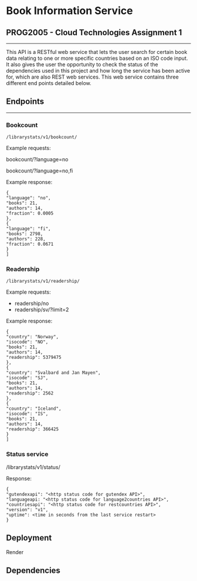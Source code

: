# Book Information Service

## PROG2005 - Cloud Technologies Assignment 1
___
This API is a RESTful web service that lets the user search for certain 
book data relating to one or more specific countries based on an ISO code 
input. It also gives the user the opportunity to check the status of the 
dependencies used in this project and how long the service has been active for, 
which are also REST web services. 
This web service contains three different end points detailed below.

## Endpoints
___
### Bookcount
```/librarystats/v1/bookcount/```

Example requests:

bookcount/?language=no

bookcount/?language=no,fi

Example response:


```[
{
"language": "no",
"books": 21,
"authors": 14,
"fraction": 0.0005
},
{
"language": "fi",
"books": 2798,
"authors": 228,
"fraction": 0.0671
}
]
```

### Readership
```/librarystats/v1/readership/```

Example requests:
- readership/no
- readership/sv/?limit=2

Example response:
```[
{
"country": "Norway",
"isocode": "NO",
"books": 21,
"authors": 14,
"readership": 5379475
},
{
"country": "Svalbard and Jan Mayen",
"isocode": "SJ",
"books": 21,
"authors": 14,
"readership": 2562
},
{
"country": "Iceland",
"isocode": "IS",
"books": 21,
"authors": 14,
"readership": 366425
}
]
```

### Status service
/librarystats/v1/status/

Response:
```
{
"gutendexapi": "<http status code for gutendex API>",
"languageapi: "<http status code for language2countries API>", 
"countriesapi": "<http status code for restcountries API>",
"version": "v1",
"uptime": <time in seconds from the last service restart>
}

```

## Deployment
Render
## Dependencies
